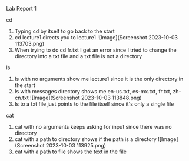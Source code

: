 Lab Report 1

cd
1. Typing cd by itself to go back to the start
2. cd lecture1 directs you to lecture1
![Image](Screenshot 2023-10-03 113703.png)
4. When trying to do cd fr.txt I get an error since I tried to change the directory into a txt file and a txt file is not a directory

ls
1. ls with no arguments show me lecture1 since it is the only directory in the start
2. ls with messages directory shows me en-us.txt, es-mx.txt, fr.txt, zh-cn.txt
![Image](Screenshot 2023-10-03 113848.png)
4. ls to a txt file just points to the file itself since it's only a single file

cat
1. cat with no arguments keeps asking for input since there was no directory 
2. cat with a path to directory shows if the path is a directory
![Image](Screenshot 2023-10-03 113925.png)
4. cat with a path to file shows the text in the file
